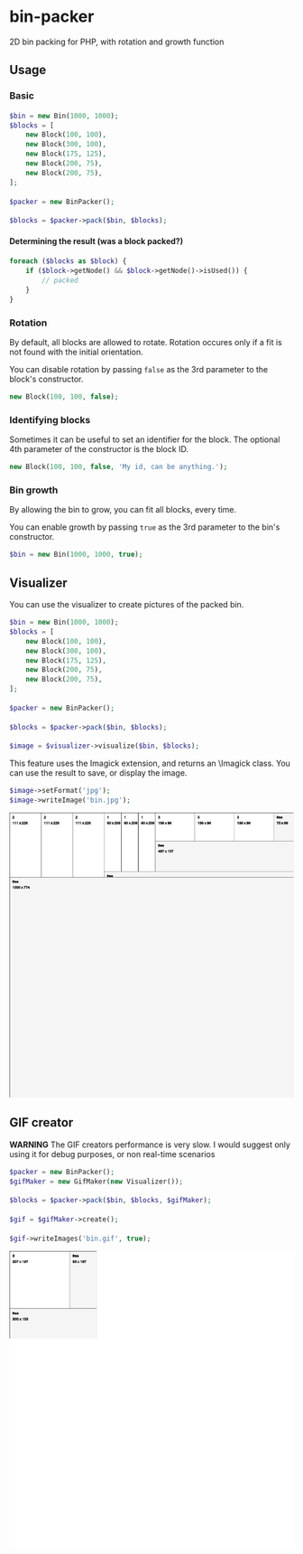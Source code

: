 # bin-packer
2D bin packing for PHP, with rotation and growth function

## Usage
### Basic

```php
$bin = new Bin(1000, 1000);
$blocks = [
    new Block(100, 100),
    new Block(300, 100),
    new Block(175, 125),
    new Block(200, 75),
    new Block(200, 75),
];

$packer = new BinPacker();

$blocks = $packer->pack($bin, $blocks);
```

#### Determining the result (was a block packed?)

```php
foreach ($blocks as $block) {
    if ($block->getNode() && $block->getNode()->isUsed()) {
        // packed
    }
}
```

### Rotation

By default, all blocks are allowed to rotate. Rotation occures only if a fit is not found with the initial orientation.

You can disable rotation by passing `false` as the 3rd parameter to the block's constructor.
```php
new Block(100, 100, false);
```

### Identifying blocks

Sometimes it can be useful to set an identifier for the block. The optional 4th parameter of the constructor is the block ID.

```php
new Block(100, 100, false, 'My id, can be anything.');
```

### Bin growth

By allowing the bin to grow, you can fit all blocks, every time.

You can enable growth by passing `true` as the 3rd parameter to the bin's constructor.
```php
$bin = new Bin(1000, 1000, true);
```

## Visualizer

You can use the visualizer to create pictures of the packed bin.

```php
$bin = new Bin(1000, 1000);
$blocks = [
    new Block(100, 100),
    new Block(300, 100),
    new Block(175, 125),
    new Block(200, 75),
    new Block(200, 75),
];

$packer = new BinPacker();

$blocks = $packer->pack($bin, $blocks);

$image = $visualizer->visualize($bin, $blocks);
```

This feature uses the Imagick extension, and returns an \Imagick class. You can use the result to save, or display the image.

```php
$image->setFormat('jpg');
$image->writeImage('bin.jpg');
```

![visualizer](docs/bin.jpg)

## GIF creator

**WARNING**
The GIF creators performance is very slow. I would suggest only using it for debug purposes, or non real-time scenarios

```php
$packer = new BinPacker();
$gifMaker = new GifMaker(new Visualizer());

$blocks = $packer->pack($bin, $blocks, $gifMaker);

$gif = $gifMaker->create();

$gif->writeImages('bin.gif', true);
```

![visualizer](docs/bin.gif)
